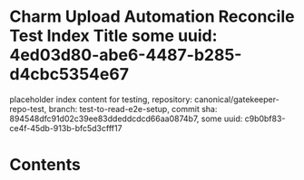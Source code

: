 # Charm Upload Automation Reconcile Test Index Title some uuid: 4ed03d80-abe6-4487-b285-d4cbc5354e67
 placeholder index content for testing,  repository: canonical/gatekeeper-repo-test,  branch: test-to-read-e2e-setup,  commit sha: 894548dfc91d02c39ee83ddeddcdcd66aa0874b7,  some uuid: c9b0bf83-ce4f-45db-913b-bfc5d3cfff17

# Contents

